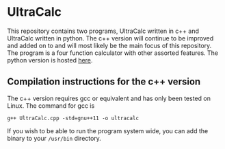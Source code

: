 # UltraCalc
This repository contains two programs, UltraCalc written in c++ and UltraCalc written in python. The c++ version will continue to be improved and added on to and will most likely be the main focus of this repository. The program is a four function calculator with other assorted features. The python version is hosted [here](https://msbundles.github.io/UltraCalc/).
## Compilation instructions for the c++ version
The c++ version requires gcc or equivalent and has only been tested on Linux. The command for gcc is

```g++ UltraCalc.cpp -std=gnu++11 -o ultracalc```

 If you wish to be able to run the program system wide, you can add the binary to your ```/usr/bin``` directory.